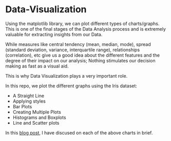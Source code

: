 # Data-Visualization

Using the matplotlib library, we can plot different types of charts/graphs.
This is one of the final stages of the Data Analysis process and is extremely valuable for extracting insights from our Data.

While measures like central tendency (mean, median, mode), spread (standard deviation, variance, interquartile range), relationships (correlation), etc give us a good idea about the different features and the degree of their impact on our analysis; Nothing stimulates our decision making as fast as a visual aid. 

This is why Data Visualization plays a very important role.

In this repo, we plot the different graphs using the Iris dataset:

* A Straight Line
* Applying styles
* Bar Plots
* Creating Multiple Plots
* Histograms and Boxplots
* Line and Scatter plots

In this <a href="https://tanishkblog2020.wordpress.com/2020/11/20/5-most-frequent-charts-for-visualizing-data/">blog post</a>, I have discused on each of the above charts in brief.
